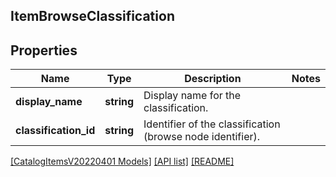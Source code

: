 ## ItemBrowseClassification

## Properties

Name | Type | Description | Notes
------------ | ------------- | ------------- | -------------
**display_name** | **string** | Display name for the classification. |
**classification_id** | **string** | Identifier of the classification (browse node identifier). |

[[CatalogItemsV20220401 Models]](../) [[API list]](../../Api) [[README]](../../../README.md)
